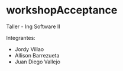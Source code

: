 # workshopAcceptance

Taller - Ing Software II

Integrantes:

* Jordy Villao
* Allison Barrezueta
* Juan Diego Vallejo
